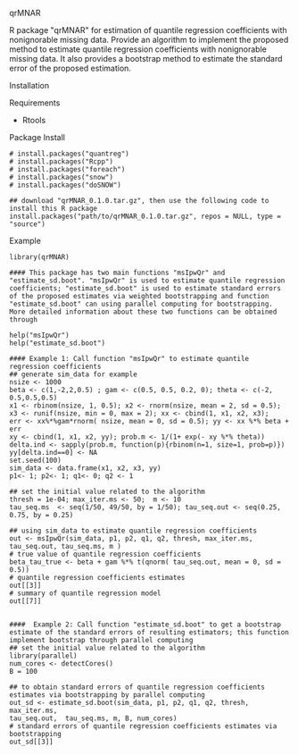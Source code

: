 qrMNAR

R package "qrMNAR" for estimation of quantile regression coefficients with nonignorable missing data. Provide an algorithm  to implement the proposed method to estimate quantile regression coefficients with nonignorable missing data. It also provides a bootstrap method to estimate the standard error of the  proposed estimation.



Installation

Requirements

- Rtools
  

Package Install

    # install.packages("quantreg")
    # install.packages("Rcpp")
    # install.packages("foreach")
    # install.packages("snow")
    # install.packages("doSNOW")
    
    ## download "qrMNAR_0.1.0.tar.gz", then use the following code to install this R package
    install.packages("path/to/qrMNAR_0.1.0.tar.gz", repos = NULL, type = "source")



Example

    library(qrMNAR)
    
    #### This package has two main functions "msIpwQr" and "estimate_sd.boot". "msIpwQr" is used to estimate quantile regression coefficients; "estimate_sd.boot" is used to estimate standard errors of the proposed estimates via weighted bootstrapping and function "estimate_sd.boot" can using parallel computing for bootstrapping. More detailed information about these two functions can be obtained through
    
    help("msIpwQr")
    help("estimate_sd.boot")
    
    #### Example 1: Call function "msIpwQr" to estimate quantile regression coefficients
    ## generate sim_data for example
    nsize <- 1000
    beta <- c(1,-2,2,0.5) ; gam <- c(0.5, 0.5, 0.2, 0); theta <- c(-2, 0.5,0.5,0.5)
    x1 <- rbinom(nsize, 1, 0.5); x2 <- rnorm(nsize, mean = 2, sd = 0.5);
    x3 <- runif(nsize, min = 0, max = 2); xx <- cbind(1, x1, x2, x3);
    err <- xx%*%gam*rnorm( nsize, mean = 0, sd = 0.5); yy <- xx %*% beta + err
    xy <- cbind(1, x1, x2, yy); prob.m <- 1/(1+ exp(- xy %*% theta))
    delta.ind <- sapply(prob.m, function(p){rbinom(n=1, size=1, prob=p)})
    yy[delta.ind==0] <- NA
    set.seed(100)
    sim_data <- data.frame(x1, x2, x3, yy)
    p1<- 1; p2<- 1; q1<- 0; q2 <- 1
    
    ## set the initial value related to the algorithm
    thresh = 1e-04; max_iter.ms <- 50;  m <- 10
    tau_seq.ms  <- seq(1/50, 49/50, by = 1/50); tau_seq.out <- seq(0.25, 0.75, by = 0.25)
    
    ## using sim_data to estimate quantile regression coefficients
    out <- msIpwQr(sim_data, p1, p2, q1, q2, thresh, max_iter.ms, tau_seq.out, tau_seq.ms, m )
    # true value of quantile regression coefficients
    beta_tau_true <- beta + gam %*% t(qnorm( tau_seq.out, mean = 0, sd = 0.5)) 
    # quantile regression coefficients estimates
    out[[3]] 
    # summary of quantile regression model
    out[[7]] 
    
    
    ####  Example 2: Call function "estimate_sd.boot" to get a bootstrap estimate of the standard errors of resulting estimators; this function implement bootstrap through parallel computing
    ## set the initial value related to the algorithm
    library(parallel)
    num_cores <- detectCores()
    B = 100
     
    ## to obtain standard errors of quantile regression coefficients estimates via bootstrapping by parallel computing
    out_sd <- estimate_sd.boot(sim_data, p1, p2, q1, q2, thresh, max_iter.ms,                                                   tau_seq.out,  tau_seq.ms, m, B, num_cores)
    # standard errors of quantile regression coefficients estimates via bootstrapping
    out_sd[[3]] 


